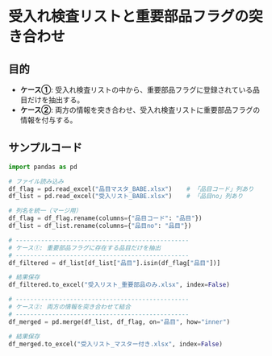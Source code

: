 # 受入れ検査リストと重要部品フラグの突き合わせ

## 目的
- **ケース①**: 受入れ検査リストの中から、重要部品フラグに登録されている品目だけを抽出する。  
- **ケース②**: 両方の情報を突き合わせ、受入れ検査リストに重要部品フラグの情報を付与する。

## サンプルコード

```python
import pandas as pd

# ファイル読み込み
df_flag = pd.read_excel("品目マスタ_BABE.xlsx")    # 「品目コード」列あり
df_list = pd.read_excel("受入リスト_BABE.xlsx")    # 「品目no」列あり

# 列名を統一（マージ用）
df_flag = df_flag.rename(columns={"品目コード": "品目"})
df_list = df_list.rename(columns={"品目no": "品目"})

# ------------------------------------------------
# ケース①: 重要部品フラグに存在する品目だけを抽出
# ------------------------------------------------
df_filtered = df_list[df_list["品目"].isin(df_flag["品目"])]

# 結果保存
df_filtered.to_excel("受入リスト_重要部品のみ.xlsx", index=False)

# ------------------------------------------------
# ケース②: 両方の情報を突き合わせて結合
# ------------------------------------------------
df_merged = pd.merge(df_list, df_flag, on="品目", how="inner")

# 結果保存
df_merged.to_excel("受入リスト_マスター付き.xlsx", index=False)
